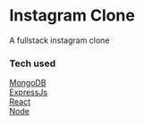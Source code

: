 # Instagram Clone

A fullstack instagram clone

### Tech used

[MongoDB](https://docs.mongodb.com)<br>
[ExpressJs](https://expressjs.com)<br>
[React](https://reactjs.org)<br>
[Node](https://nodejs.org)
